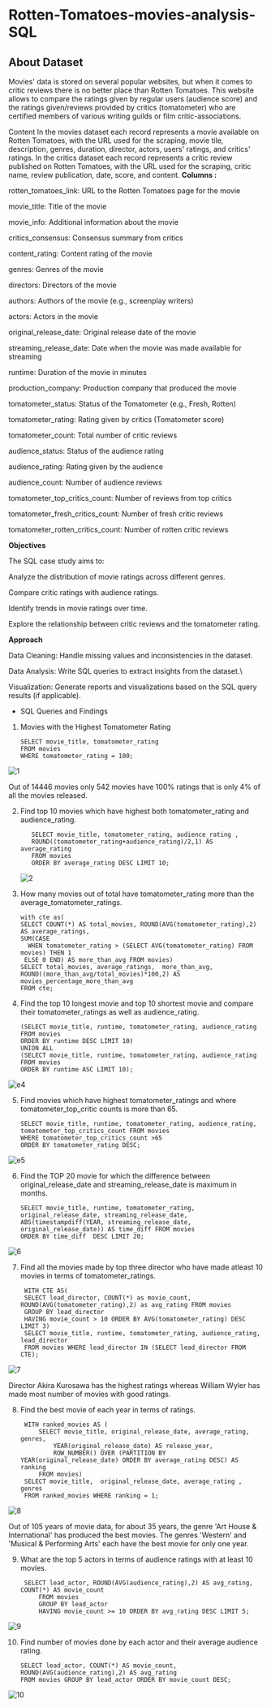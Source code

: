 # Rotten-Tomatoes-movies-analysis-SQL


## About Dataset



Movies' data is stored on several popular websites, but when it comes to critic reviews there is no better place than Rotten Tomatoes. This website allows to compare the ratings given by regular users (audience score) and the ratings given/reviews provided by critics (tomatometer) who are certified members of various writing guilds or film critic-associations.

Content
In the movies dataset each record represents a movie available on Rotten Tomatoes, with the URL used for the scraping, movie tile, description, genres, duration, director, actors, users' ratings, and critics' ratings.
In the critics dataset each record represents a critic review published on Rotten Tomatoes, with the URL used for the scraping, critic name, review publication, date, score, and content.
**Columns :**

rotten_tomatoes_link: URL to the Rotten Tomatoes page for the movie

movie_title: Title of the movie

movie_info: Additional information about the movie

critics_consensus: Consensus summary from critics

content_rating: Content rating of the movie

genres: Genres of the movie

directors: Directors of the movie

authors: Authors of the movie (e.g., screenplay writers)

actors: Actors in the movie

original_release_date: Original release date of the movie

streaming_release_date: Date when the movie was made available for streaming

runtime: Duration of the movie in minutes

production_company: Production company that produced the movie

tomatometer_status: Status of the Tomatometer (e.g., Fresh, Rotten)

tomatometer_rating: Rating given by critics (Tomatometer score)

tomatometer_count: Total number of critic reviews

audience_status: Status of the audience rating

audience_rating: Rating given by the audience

audience_count: Number of audience reviews

tomatometer_top_critics_count: Number of reviews from top critics

tomatometer_fresh_critics_count: Number of fresh critic reviews

tomatometer_rotten_critics_count: Number of rotten critic reviews


**Objectives**

The SQL case study aims to:

Analyze the distribution of movie ratings across different genres.

Compare critic ratings with audience ratings.

Identify trends in movie ratings over time.

Explore the relationship between critic reviews and the tomatometer rating.

**Approach**

Data Cleaning: Handle missing values and inconsistencies in the dataset.

Data Analysis: Write SQL queries to extract insights from the dataset.\

Visualization: Generate reports and visualizations based on the SQL query results (if applicable).

* SQL Queries and Findings
1. Movies with the Highest Tomatometer Rating

       SELECT movie_title, tomatometer_rating 
       FROM movies 
       WHERE tomatometer_rating = 100;
![1](https://github.com/user-attachments/assets/3257506b-4333-44d6-8c5a-a56dade3ff8e)

Out of 14446 movies only 542 movies have 100% ratings that is only 4% of all the movies released.

2. Find top 10 movies which have highest both tomatometer_rating and audience_rating.

          SELECT movie_title, tomatometer_rating, audience_rating , 
          ROUND((tomatometer_rating+audience_rating)/2,1) AS average_rating
          FROM movies 
          ORDER BY average_rating DESC LIMIT 10;
   ![2](https://github.com/user-attachments/assets/51f15392-7856-4cc4-abc3-607061ecc0b4)

3. How many movies out of total have tomatometer_rating more than the average_tomatometer_ratings.

       with cte as(
       SELECT COUNT(*) AS total_movies, ROUND(AVG(tomatometer_rating),2) AS average_ratings,
       SUM(CASE 
	     WHEN tomatometer_rating > (SELECT AVG(tomatometer_rating) FROM movies) THEN 1 
      	ELSE 0 END) AS more_than_avg FROM movies) 
       SELECT total_movies, average_ratings,  more_than_avg, 
       ROUND((more_than_avg/total_movies)*100,2) AS movies_percentage_more_than_avg 
       FROM cte;

4. Find the top 10 longest movie and top 10 shortest movie and compare their tomatometer_ratings as well as audience_rating.

       (SELECT movie_title, runtime, tomatometer_rating, audience_rating FROM movies
       ORDER BY runtime DESC LIMIT 10)
       UNION ALL
       (SELECT movie_title, runtime, tomatometer_rating, audience_rating FROM movies
       ORDER BY runtime ASC LIMIT 10);
![e4](https://github.com/user-attachments/assets/b3b4b95d-6476-44a5-975a-705c2c06fbc9)

5. Find movies which have highest tomatometer_ratings and where tomatometer_top_critic counts is more than 65.

       SELECT movie_title, runtime, tomatometer_rating, audience_rating, tomatometer_top_critics_count FROM movies
       WHERE tomatometer_top_critics_count >65
       ORDER BY tomatometer_rating DESC;
![e5](https://github.com/user-attachments/assets/87f77d38-5d31-4697-8c30-5510484ca2c0)

6. Find the TOP 20 movie for which the difference between original_release_date and streaming_release_date is maximum in months.

       SELECT movie_title, runtime, tomatometer_rating, original_release_date, streaming_release_date,
       ABS(timestampdiff(YEAR, streaming_release_date, original_release_date)) AS time_diff FROM movies 
       ORDER BY time_diff  DESC LIMIT 20;


![6](https://github.com/user-attachments/assets/eac56dcd-86da-42a6-b52f-61bd76cdd422)

7. Find all the movies made by top three director who have made atleast 10 movies in terms of tomatometer_ratings.

        WITH CTE AS(
        SELECT lead_director, COUNT(*) as movie_count, ROUND(AVG(tomatometer_rating),2) as avg_rating FROM movies 
        GROUP BY lead_director 
        HAVING movie_count > 10 ORDER BY AVG(tomatometer_rating) DESC LIMIT 3)
        SELECT movie_title, runtime, tomatometer_rating, audience_rating, lead_director
        FROM movies WHERE lead_director IN (SELECT lead_director FROM CTE);

![7](https://github.com/user-attachments/assets/d736c15b-954d-494c-b117-5cd0d8969f0c)

Director Akira Kurosawa has the highest ratings whereas William Wyler has made most number of movies with good ratings.

8. Find the best movie of each year in terms of ratings.


		WITH ranked_movies AS (
		    SELECT movie_title, original_release_date, average_rating, genres,
		        YEAR(original_release_date) AS release_year,
		        ROW_NUMBER() OVER (PARTITION BY YEAR(original_release_date) ORDER BY average_rating DESC) AS ranking
		    FROM movies)
		SELECT movie_title,  original_release_date, average_rating , genres
		FROM ranked_movies WHERE ranking = 1;

![8](https://github.com/user-attachments/assets/0c4404dd-4f91-4dff-b730-ad6e5f07e9d6)

Out of 105 years of movie data, for about 35 years, the genre 'Art House & International' has produced the best movies.
The genres 'Western' and 'Musical & Performing Arts' each have the best movie for only one year.

9. What are the top 5 actors in terms of audience ratings with at least 10 movies.


		SELECT lead_actor, ROUND(AVG(audience_rating),2) AS avg_rating, COUNT(*) AS movie_count
		    FROM movies
		    GROUP BY lead_actor
		    HAVING movie_count >= 10 ORDER BY avg_rating DESC LIMIT 5;
![9](https://github.com/user-attachments/assets/ac86526f-e386-4801-8ea9-39053fe714fb)

10. Find number of movies done by each actor and their average audience rating.


		SELECT lead_actor, COUNT(*) AS movie_count, ROUND(AVG(audience_rating),2) AS avg_rating
		FROM movies GROUP BY lead_actor ORDER BY movie_count DESC;

![10](https://github.com/user-attachments/assets/b18ae084-6ad5-4536-96e7-fa4864349563)

   

   

